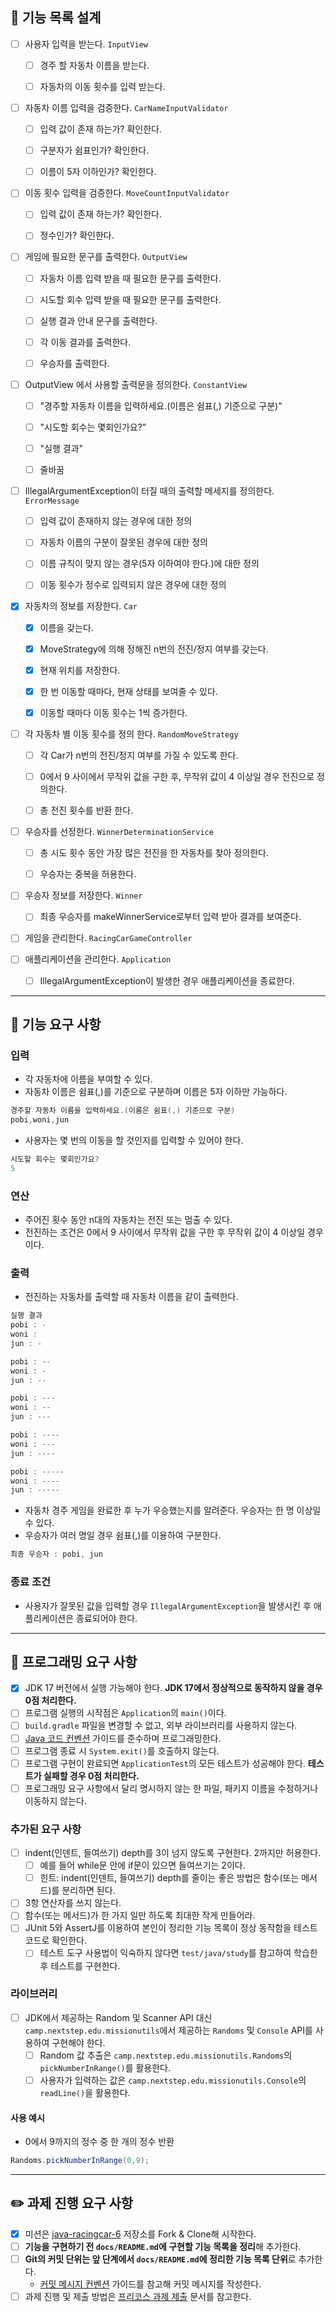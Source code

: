 ## 🌠 기능 목록 설계


- [ ] 사용자 입력을 받는다. `InputView`
  - [ ] 경주 할 자동차 이름을 받는다.
  - [ ] 자동차의 이동 횟수를 입력 받는다.


- [ ] 자동차 이름 입력을 검증한다. `CarNameInputValidator`
  - [ ] 입력 값이 존재 하는가? 확인한다.
  - [ ] 구분자가 쉼표인가? 확인한다.
  - [ ] 이름이 5자 이하인가? 확인한다.


- [ ] 이동 횟수 입력을 검증한다. `MoveCountInputValidator`
  - [ ] 입력 값이 존재 하는가? 확인한다.
  - [ ] 정수인가? 확인한다.


- [ ] 게임에 필요한 문구를 출력한다. `OutputView`
  - [ ] 자동차 이름 입력 받을 때 필요한 문구를 출력한다.
  - [ ] 시도할 회수 입력 받을 때 필요한 문구를 출력한다.
  - [ ] 실행 결과 안내 문구를 출력한다.
  - [ ] 각 이동 결과를 출력한다.
  - [ ] 우승자를 출력한다.


- [ ] OutputView 에서 사용할 출력문을 정의한다. `ConstantView`
  - [ ] "경주할 자동차 이름을 입력하세요.(이름은 쉼표(,) 기준으로 구분)"
  - [ ] "시도할 회수는 몇회인가요?"
  - [ ] "실행 결과"
  - [ ] 줄바꿈


- [ ] IllegalArgumentException이 터질 때의 출력할 메세지를 정의한다. `ErrorMessage`
  - [ ] 입력 값이 존재하지 않는 경우에 대한 정의
  - [ ] 자동차 이름의 구분이 잘못된 경우에 대한 정의
  - [ ] 이름 규칙이 맞지 않는 경우(5자 이하여야 한다.)에 대한 정의
  - [ ] 이동 횟수가 정수로 입력되지 않은 경우에 대한 정의


- [x] 자동차의 정보를 저장한다. `Car`
  - [x] 이름을 갖는다.
  - [x] MoveStrategy에 의해 정해진 n번의 전진/정지 여부를 갖는다.
  - [x] 현재 위치를 저장한다.
  - [x] 한 번 이동할 때마다, 현재 상태를 보여줄 수 있다.
  - [x] 이동할 때마다 이동 횟수는 1씩 증가한다.


- [ ] 각 자동차 별 이동 횟수를 정의 한다. `RandomMoveStrategy`
  - [ ] 각 Car가 n번의 전진/정지 여부를 가질 수 있도록 한다.
  - [ ] 0에서 9 사이에서 무작위 값을 구한 후, 무작위 값이 4 이상일 경우 전진으로 정의한다.
  - [ ] 총 전진 횟수를 반환 한다.


- [ ] 우승자를 선정한다. `WinnerDeterminationService`
  - [ ] 총 시도 횟수 동안 가장 많은 전진을 한 자동차를 찾아 정의한다.
  - [ ] 우승자는 중복을 허용한다.


- [ ] 우승자 정보를 저장한다. `Winner`
  - [ ] 최종 우승자를 makeWinnerService로부터 입력 받아 결과를 보여준다.


- [ ] 게임을 관리한다. `RacingCarGameController`


- [ ] 애플리케이션을 관리한다. `Application`
  - [ ] IllegalArgumentException이 발생한 경우 애플리케이션을 종료한다.




---

## 🚀 기능 요구 사항

### 입력
- 각 자동차에 이름을 부여할 수 있다.
- 자동차 이름은 쉼표(,)를 기준으로 구분하며 이름은 5자 이하만 가능하다.

```java
경주할 자동차 이름을 입력하세요.(이름은 쉼표(,) 기준으로 구분)
pobi,woni,jun
```

- 사용자는 몇 번의 이동을 할 것인지를 입력할 수 있어야 한다.

```java
시도할 회수는 몇회인가요?
5
```

### 연산
- 주어진 횟수 동안 n대의 자동차는 전진 또는 멈출 수 있다.
- 전진하는 조건은 0에서 9 사이에서 무작위 값을 구한 후 무작위 값이 4 이상일 경우이다.

### 출력
- 전진하는 자동차를 출력할 때 자동차 이름을 같이 출력한다.

```java
실행 결과
pobi : -
woni : 
jun : -

pobi : --
woni : -
jun : --

pobi : ---
woni : --
jun : ---

pobi : ----
woni : ---
jun : ----

pobi : -----
woni : ----
jun : -----
```

- 자동차 경주 게임을 완료한 후 누가 우승했는지를 알려준다. 우승자는 한 명 이상일 수 있다.
- 우승자가 여러 명일 경우 쉼표(,)를 이용하여 구분한다.

```java
최종 우승자 : pobi, jun
```

### 종료 조건
- 사용자가 잘못된 값을 입력할 경우 `IllegalArgumentException`을 발생시킨 후 애플리케이션은 종료되어야 한다.


---

## 🎯 프로그래밍 요구 사항

- [x] JDK 17 버전에서 실행 가능해야 한다. **JDK 17에서 정상적으로 동작하지 않을 경우 0점 처리한다.**
- [ ] 프로그램 실행의 시작점은 `Application`의 `main()`이다.
- [ ] `build.gradle` 파일을 변경할 수 없고, 외부 라이브러리를 사용하지 않는다.
- [ ] [Java 코드 컨벤션](https://github.com/woowacourse/woowacourse-docs/tree/master/styleguide/java) 가이드를 준수하며 프로그래밍한다.
- [ ] 프로그램 종료 시 `System.exit()`를 호출하지 않는다.
- [ ] 프로그램 구현이 완료되면 `ApplicationTest`의 모든 테스트가 성공해야 한다. **테스트가 실패할 경우 0점 처리한다.**
- [ ] 프로그래밍 요구 사항에서 달리 명시하지 않는 한 파일, 패키지 이름을 수정하거나 이동하지 않는다.

### 추가된 요구 사항

- [ ] indent(인덴트, 들여쓰기) depth를 3이 넘지 않도록 구현한다. 2까지만 허용한다. 
  - [ ] 예를 들어 while문 안에 if문이 있으면 들여쓰기는 2이다.
  - [ ] 힌트: indent(인덴트, 들여쓰기) depth를 줄이는 좋은 방법은 함수(또는 메서드)를 분리하면 된다.
- [ ] 3항 연산자를 쓰지 않는다.
- [ ] 함수(또는 메서드)가 한 가지 일만 하도록 최대한 작게 만들어라.
- [ ] JUnit 5와 AssertJ를 이용하여 본인이 정리한 기능 목록이 정상 동작함을 테스트 코드로 확인한다.
    - [ ] 테스트 도구 사용법이 익숙하지 않다면 `test/java/study`를 참고하여 학습한 후 테스트를 구현한다.

### 라이브러리

- [ ] JDK에서 제공하는 Random 및 Scanner API 대신 `camp.nextstep.edu.missionutils`에서 제공하는 `Randoms` 및 `Console` API를 사용하여 구현해야 한다.
    -  [ ] Random 값 추출은 `camp.nextstep.edu.missionutils.Randoms`의 `pickNumberInRange()`를 활용한다.
    -  [ ] 사용자가 입력하는 값은 `camp.nextstep.edu.missionutils.Console`의 `readLine()`을 활용한다.

#### 사용 예시

- 0에서 9까지의 정수 중 한 개의 정수 반환

```java
Randoms.pickNumberInRange(0,9);
```

---

## ✏️ 과제 진행 요구 사항

-[x] 미션은 [java-racingcar-6](https://github.com/woowacourse-precourse/java-racingcar-6) 저장소를 Fork & Clone해 시작한다.
-[ ] **기능을 구현하기 전 `docs/README.md`에 구현할 기능 목록을 정리**해 추가한다.
-[ ] **Git의 커밋 단위는 앞 단계에서 `docs/README.md`에 정리한 기능 목록 단위**로 추가한다.
    - [커밋 메시지 컨벤션](https://gist.github.com/stephenparish/9941e89d80e2bc58a153) 가이드를 참고해 커밋 메시지를 작성한다.
-[ ] 과제 진행 및 제출 방법은 [프리코스 과제 제출](https://github.com/woowacourse/woowacourse-docs/tree/master/precourse) 문서를 참고한다.
